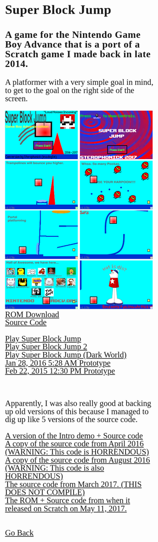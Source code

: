 <html>
<style>
		h3 {
			font-family: AppleKid;
			line-height: 1;
			letter-spacing: 0.8px;
		}
		h2 {
			font-family: AppleKid;
			line-height: 1;
			letter-spacing: 0.8px;
		}
		h1 {
			font-family: AppleKid;
			line-height: 1;
			letter-spacing: 0.8px;
		}
		@font-face {
			font-family: AppleKid;
			src: url('../images/Apple-Kid.woff2') format('woff2'),
				url('../images/Apple-Kid.woff') format('woff');
			font-weight: normal;
			font-style: normal;
		}
        p.small {
            line-height: 1;
        }
		.mainContent {
			font-family: AppleKid;
			font-size: 20pt;
			line-height: 1;
		}
</style>
<body>
<div class="mainContent">
<h1 style="font-size:32pt">Super Block Jump</h1>
<h3 style="font-size:24pt">A game for the Nintendo Game Boy Advance that is a port of a Scratch game I made back in late 2014.</h3>
<p>A platformer with a very simple goal in mind, to get to the goal on the right side of the screen.</p>
<img src="../images/sbjgba/sbjgba0.png">
<img src="../images/sbjgba/sbjgba1.png">
<img src="../images/sbjgba/sbjgba2.png">
<img src="../images/sbjgba/sbjgba3.png">
<img src="../images/sbjgba/sbjgba4.png">
<img src="../images/sbjgba/sbjgba5.png">
<img src="../images/sbjgba/sbjgba6.png">
<img src="../images/sbjgba/sbjgba7.png"><br />
<a href="../downloads/Super Block Jump - Game Boy Advance Edition.gba">ROM Download</a><br />
<a href="https://github.com/Sterophonick/SuperBlockJumpGBA">Source Code</a><br />
<br />
<a href="./ScratchGames/SuperBlockJump">Play Super Block Jump</a><br />
<a href="./ScratchGames/SuperBlockJump2">Play Super Block Jump 2</a><br />
<a href="./ScratchGames/SuperBlockJumpDarkWorld">Play Super Block Jump (Dark World)</a><br />
<a href="../downloads/Super Block Jump (01282016).sb2">Jan 28, 2016 5:28 AM Prototype</a><br />
<a href="../downloads/Super Block Jump (A LONG platforming game).sb2">Feb 22, 2015 12:30 PM Prototype</a><br />
<br />
<br />
<p>Apparently, I was also really good at backing up old versions of this because I managed to dig up like 5 versions of the source code.</p>
<a href="../downloads/SbjGbaIntro_src.zip">A version of the Intro demo + Source code</a><br />
<a href="../downloads/SbjGbaSourceCode4_2016.zip">A copy of the source code from April 2016 (WARNING: This code is HORRENDOUS)</a><br />
<a href="../downloads/SbjGba2016src.zip">A copy of the source code from August 2016 (WARNING: This code is also HORRENDOUS)</a><br />
<a href="../downloads/SbjGba03_2017_src.zip">The source code from March 2017. (THIS DOES NOT COMPILE)</a><br />
<a href="../downloads/SbjGba2017.zip">The ROM + Source code from when it released on Scratch on May 11, 2017.</a><br />
<br />
<br />
<a href="../archive">Go Back</a>
</div>
</body>
</html>